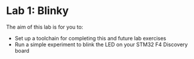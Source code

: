 Lab 1: Blinky
====================

The aim of this lab is for you to:

 * Set up a toolchain for completing this and future lab exercises
 * Run a simple experiment to blink the LED on your STM32 F4 Discovery board

